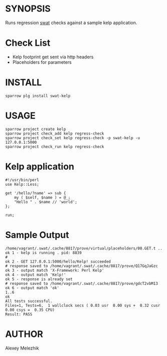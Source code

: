 # SYNOPSIS

Runs regression [swat](https://github.com/melezhik/swat) checks against a sample kelp application.

# Check List

* Kelp footprint get sent via http headers
* Placeholders for parameters

# INSTALL

    sparrow plg install swat-kelp

# USAGE

    sparrow project create kelp
    sparrow project check_add kelp regress-check
    sparrow project check_set kelp regress-check -p swat-kelp -u 127.0.0.1:5000
    sparrow project check_run kelp regress-check

# Kelp application

    #!/usr/bin/perl
    use Kelp::Less;
    
    get '/hello/?name' => sub {
        my ( $self, $name ) = @_;
        "Hello " . $name // 'world';
    };
    
    run;


# Sample Output

    /home/vagrant/.swat/.cache/8817/prove/virtual/placeholders/00.GET.t ..
    ok 1 - kelp is running . pid: 8839
    #
    ok 2 - GET 127.0.0.1:5000/hello/Kelp! succeeded
    # response saved to /home/vagrant/.swat/.cache/8817/prove/Q17GqJaGzc
    ok 3 - output match 'X-Framework: Perl Kelp'
    ok 4 - output match 'Kelp!'
    ok 5 - response is already set
    # response saved to /home/vagrant/.swat/.cache/8817/prove/gdcT2vbM13
    ok 6 - output match 'ok'
    1..6
    ok
    All tests successful.
    Files=1, Tests=6,  1 wallclock secs ( 0.03 usr  0.00 sys +  0.32 cusr  0.00 csys =  0.35 CPU)
    Result: PASS
        
# AUTHOR

Alexey Melezhik

